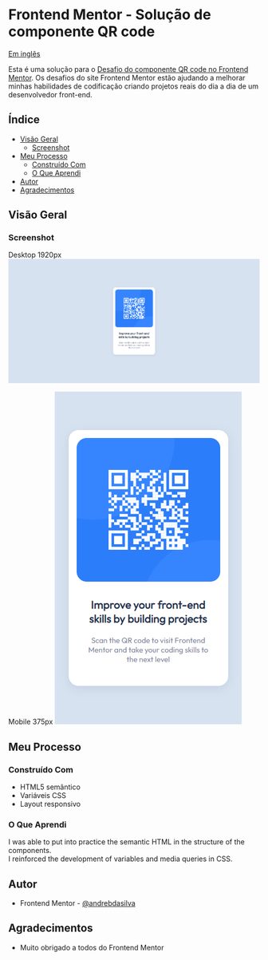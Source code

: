 # Frontend Mentor - Solução de componente QR code

<p align="left">
<a href="/README.md">Em inglês</a>   
</p>

Esta é uma solução para o [Desafio do componente QR code no Frontend Mentor](https://www.frontendmentor.io/challenges/qr-code-component-iux_sIO_H). Os desafios do site Frontend Mentor estão ajudando a melhorar minhas habilidades de codificação criando projetos reais do dia a dia de um desenvolvedor front-end.

## Índice

- [Visão Geral](#visáo-geral)    
  - [Screenshot](#screenshot)   
- [Meu Processo](#meu-processo)  
  - [Construído Com](#construído-com)  
  - [O Que Aprendi](#o-que-aprendi)
- [Autor](#autor)
- [Agradecimentos](#agradecimentos)

## Visão Geral

### Screenshot

Desktop 1920px
![](../screenshot/screenshot-desktop.png)

Mobile 375px
![](../screenshot/screenshot-mobile.png)

## Meu Processo

### Construído Com
- HTML5 semântico
- Variáveis CSS
- Layout responsivo

### O Que Aprendi
I was able to put into practice the semantic HTML in the structure of the components.  
I reinforced the development of variables and media queries in CSS.  

## Autor
- Frontend Mentor - [@andrebdasilva](https://www.frontendmentor.io/profile/andrebdasilva)

## Agradecimentos
- Muito obrigado a todos do Frontend Mentor